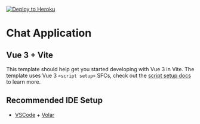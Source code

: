 [![Deploy to Heroku](https://github.com/webceyhan/vite-chat-app/actions/workflows/heroku.yml/badge.svg)](https://github.com/webceyhan/vite-chat-app/actions/workflows/heroku.yml)

# Chat Application

## Vue 3 + Vite

This template should help get you started developing with Vue 3 in Vite. The template uses Vue 3 `<script setup>` SFCs, check out the [script setup docs](https://v3.vuejs.org/api/sfc-script-setup.html#sfc-script-setup) to learn more.

## Recommended IDE Setup

- [VSCode](https://code.visualstudio.com/) + [Volar](https://marketplace.visualstudio.com/items?itemName=johnsoncodehk.volar)
